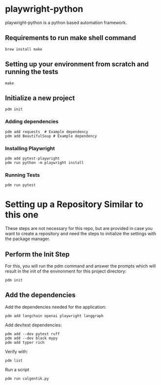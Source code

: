 # playwright-python
playwright-python is a python based automation framework.

## Requirements to run make shell command
```shell
brew install make
```

## Setting up your environment from scratch and running the tests
```shell
make
```

## Initialize a new project
```shell
pdm init
```
### Adding dependencies
```shell
pdm add requests  # Example dependency
pdm add BeautifulSoup # Example dependency
```

### Installing Playwright
```shell
pdm add pytest-playwright
pdm run python -m playwright install
```

### Running Tests
```shell
pdm run pytest
```
# Setting up a Repository Similar to this one
These steps are not necessary for this repo, but are provided in case you want to create a repository and need the steps to initialize the settings with the package manager.
## Perform the Init Step
For this, you will run the pdm command and answer the prompts which will result in the init of the environment for this project directory:
```shell
pdm init
```

## Add the dependencies
Add the dependencies needed for the application:
```shell
pdm add langchain openai playwright langgraph
```
Add dev/test dependencies:
```shell
pdm add --dev pytest ruff
pdm add --dev black mypy
pdm add typer rich
```
Verify with:
```shell
pdm list
```

Run a script
```shell
pdm run calgentik.py
```
